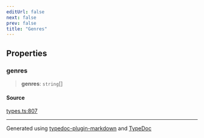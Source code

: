 ```yaml
---
editUrl: false
next: false
prev: false
title: "Genres"
---
```


## Properties

### genres

> **genres**: `string`[]

#### Source

[types.ts:807](https://github.com/fostertheweb/spotify-web-sdk/blob/9d7441b/src/types.ts#L807)

***

Generated using [typedoc-plugin-markdown](https://www.npmjs.com/package/typedoc-plugin-markdown) and [TypeDoc](https://typedoc.org/)
